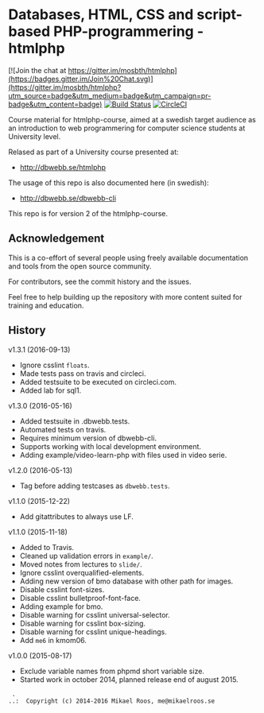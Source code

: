 Databases, HTML, CSS and script-based PHP-programmering - htmlphp
===================

[![Join the chat at https://gitter.im/mosbth/htmlphp](https://badges.gitter.im/Join%20Chat.svg)](https://gitter.im/mosbth/htmlphp?utm_source=badge&utm_medium=badge&utm_campaign=pr-badge&utm_content=badge)
[![Build Status](https://travis-ci.org/dbwebb-se/htmlphp.svg?branch=master)](https://travis-ci.org/dbwebb-se/htmlphp)
[![CircleCI](https://circleci.com/gh/dbwebb-se/htmlphp.svg?style=svg)](https://circleci.com/gh/dbwebb-se/htmlphp)

Course material for htmlphp-course, aimed at a swedish target audience as an introduction to web programmering for computer science students at University level. 

Relased as part of a University course presented at:

* http://dbwebb.se/htmlphp

The usage of this repo is also documented here (in swedish):

* http://dbwebb.se/dbwebb-cli

This repo is for version 2 of the htmlphp-course.



Acknowledgement
-------------------

This is a co-effort of several people using freely available documentation and tools from the open source community. 

For contributors, see the commit history and the issues.

Feel free to help building up the repository with more content suited for training and education.



History
-------------------

v1.3.1 (2016-09-13)

* Ignore csslint `floats`.
* Made tests pass on travis and circleci.
* Added testsuite to be executed on circleci.com.
* Added lab for sql1.


v1.3.0 (2016-05-16)

* Added testsuite in .dbwebb.tests.
* Automated tests on travis.
* Requires minimum version of dbwebb-cli.
* Supports working with local development environment.
* Adding example/video-learn-php with files used in video serie.


v1.2.0 (2016-05-13)

* Tag before adding testcases as `dbwebb.tests`.


v1.1.0 (2015-12-22)

* Add gitattributes to always use LF.


v1.1.0 (2015-11-18)

* Added to Travis.
* Cleaned up validation errors in `example/`.
* Moved notes from lectures to `slide/`.
* Ignore csslint overqualified-elements.
* Adding new version of bmo database with other path for images.
* Disable csslint font-sizes.
* Disable csslint bulletproof-font-face.
* Adding example for bmo.
* Disable warning for csslint universal-selector.
* Disable warning for csslint box-sizing.
* Disable warning for csslint unique-headings.
* Add `me6` in kmom06.


v1.0.0 (2015-08-17)

* Exclude variable names from phpmd short variable size.
* Started work in october 2014, planned release end of august 2015.



```                                                            
 .                                                             
..:  Copyright (c) 2014-2016 Mikael Roos, me@mikaelroos.se   
```                                                            
